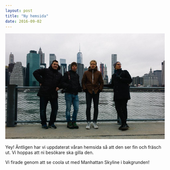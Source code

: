 ```yaml
---
layout: post
title: "Ny hemsida"
date: 2016-09-02
---
```


<div class="full-image">
<img src="/assets/bg.jpg" alt="Dotnet Mentor på Manhattan" />
</div>
<!--more-->

Yey! Äntligen har vi uppdaterat våran hemsida så att den ser fin och fräsch ut.
Vi hoppas att ni besökare ska gilla den.

Vi firade genom att se coola ut med Manhattan Skyline i bakgrunden!